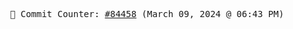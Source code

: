 <p align="center">
    <samp>
        📮 Commit Counter: <a href="https://github.com/Javascript-void0/Javascript-void0/commits/main">#84458</a> (March 09, 2024 @ 06:43 PM)
    </samp>
</p>
